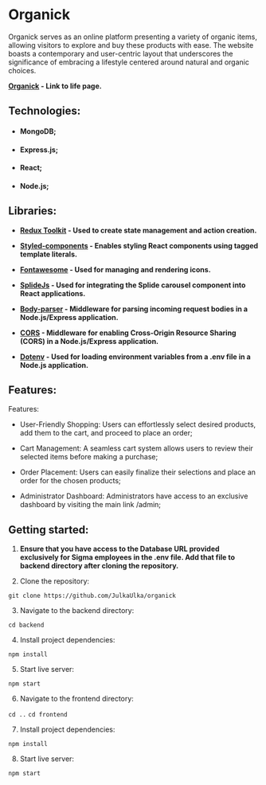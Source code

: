 # Organick

Organick serves as an online platform presenting a variety of organic items, allowing visitors to explore and buy these products with ease. The website boasts a contemporary and user-centric layout that underscores the significance of embracing a lifestyle centered around natural and organic choices.

**[Organick](http://44.218.213.24/) - Link to life page.**

## Technologies:

- #### MongoDB;
- #### Express.js;
- #### React;
- #### Node.js;

## Libraries:

+ **[Redux Toolkit]() - Used to create state management and action creation.**
+ **[Styled-components]() - Enables styling React components using tagged template literals.**
+ **[Fontawesome]() - Used for managing and rendering icons.**
+ **[SplideJs]() - Used for integrating the Splide carousel component into React applications.**

+ **[Body-parser]() - Middleware for parsing incoming request bodies in a Node.js/Express application.**
+ **[CORS]() - Middleware for enabling Cross-Origin Resource Sharing (CORS) in a Node.js/Express application.**
+ **[Dotenv]() - Used for loading environment variables from a .env file in a Node.js application.**


## Features:


Features:

- User-Friendly Shopping: Users can effortlessly select desired products, add them to the cart, and proceed to place an order;

- Cart Management: A seamless cart system allows users to review their selected items before making a purchase;

- Order Placement: Users can easily finalize their selections and place an order for the chosen products;

- Administrator Dashboard: Administrators have access to an exclusive dashboard by visiting the main link /admin;


## Getting started:

1. __Ensure that you have access to the Database URL provided exclusively for Sigma employees in the .env file. Add that file to backend directory after cloning the repository.__

2. Clone the repository:

```git clone https://github.com/JulkaUlka/organick```

3. Navigate to the backend directory:

```cd backend```

4. Install project dependencies:

```npm install```

5. Start live server:

```npm start```

6. Navigate to the frontend directory:

```cd ..``` 
```cd frontend```

7. Install project dependencies:

```npm install```

8. Start live server:

```npm start```

